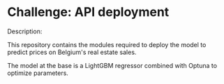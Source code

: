# Challenge: API deployment

Description:

This repository contains the modules required to deploy the model to predict prices on Belgium's real estate sales. 

The model at the base is a LightGBM regressor combined with Optuna to optimize parameters.
